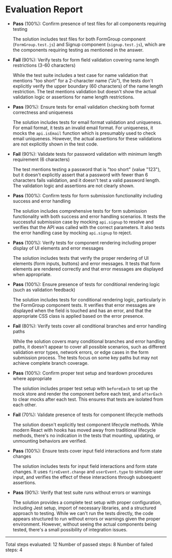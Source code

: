 # Evaluation Report

- **Pass** (100%): Confirm presence of test files for all components requiring testing
  
  The solution includes test files for both FormGroup component (`FormGroup.test.js`) and Signup component (`signup.test.js`), which are the components requiring testing as mentioned in the answer.

- **Fail** (90%): Verify tests for form field validation covering name length restrictions (3-60 characters)
  
  While the test suite includes a test case for name validation that mentions "too short" for a 2-character name ("Jo"), the tests don't explicitly verify the upper boundary (60 characters) of the name length restriction. The test mentions validation but doesn't show the actual validation logic or assertions for name length restrictions.

- **Pass** (90%): Ensure tests for email validation checking both format correctness and uniqueness
  
  The solution includes tests for email format validation and uniqueness. For email format, it tests an invalid email format. For uniqueness, it mocks the `api.isEmail` function which is presumably used to check email uniqueness. However, the actual assertions for these validations are not explicitly shown in the test code.

- **Fail** (90%): Validate tests for password validation with minimum length requirement (6 characters)
  
  The test mentions testing a password that is "too short" (value "123"), but it doesn't explicitly assert that a password with fewer than 6 characters fails validation, and it doesn't test a valid password length. The validation logic and assertions are not clearly shown.

- **Pass** (100%): Confirm tests for form submission functionality including success and error handling
  
  The solution includes comprehensive tests for form submission functionality with both success and error handling scenarios. It tests the successful submission case by mocking `api.signup` to resolve and verifies that the API was called with the correct parameters. It also tests the error handling case by mocking `api.signup` to reject.

- **Pass** (100%): Verify tests for component rendering including proper display of UI elements and error messages
  
  The solution includes tests that verify the proper rendering of UI elements (form inputs, buttons) and error messages. It tests that form elements are rendered correctly and that error messages are displayed when appropriate.

- **Pass** (100%): Ensure presence of tests for conditional rendering logic (such as validation feedback)
  
  The solution includes tests for conditional rendering logic, particularly in the FormGroup component tests. It verifies that error messages are displayed when the field is touched and has an error, and that the appropriate CSS class is applied based on the error presence.

- **Fail** (80%): Verify tests cover all conditional branches and error handling paths
  
  While the solution covers many conditional branches and error handling paths, it doesn't appear to cover all possible scenarios, such as different validation error types, network errors, or edge cases in the form submission process. The tests focus on some key paths but may not achieve complete branch coverage.

- **Pass** (100%): Confirm proper test setup and teardown procedures where appropriate
  
  The solution includes proper test setup with `beforeEach` to set up the mock store and render the component before each test, and `afterEach` to clear mocks after each test. This ensures that tests are isolated from each other.

- **Fail** (70%): Validate presence of tests for component lifecycle methods
  
  The solution doesn't explicitly test component lifecycle methods. While modern React with hooks has moved away from traditional lifecycle methods, there's no indication in the tests that mounting, updating, or unmounting behaviors are verified.

- **Pass** (100%): Ensure tests cover input field interactions and form state changes
  
  The solution includes tests for input field interactions and form state changes. It uses `fireEvent.change` and `userEvent.type` to simulate user input, and verifies the effect of these interactions through subsequent assertions.

- **Pass** (90%): Verify that test suite runs without errors or warnings
  
  The solution provides a complete test setup with proper configuration, including Jest setup, import of necessary libraries, and a structured approach to testing. While we can't run the tests directly, the code appears structured to run without errors or warnings given the proper environment. However, without seeing the actual components being tested, there's a small possibility of integration issues.

---

Total steps evaluated: 12
Number of passed steps: 8
Number of failed steps: 4
